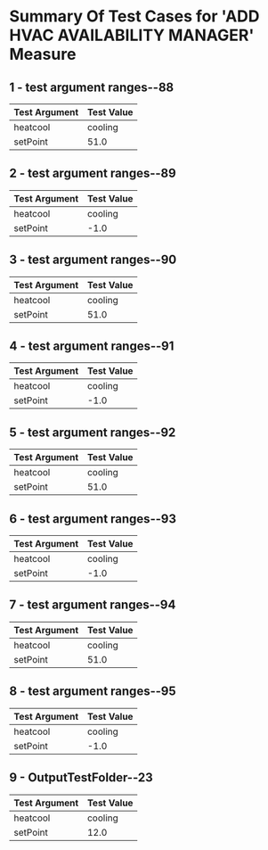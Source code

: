 # Summary Of Test Cases for 'ADD HVAC AVAILABILITY MANAGER' Measure
 
## 1 - test argument ranges--88
| Test Argument | Test Value |
| ------------- | ---------- |
| heatcool |cooling |
| setPoint |51.0 |
 
## 2 - test argument ranges--89
| Test Argument | Test Value |
| ------------- | ---------- |
| heatcool |cooling |
| setPoint |-1.0 |
 
## 3 - test argument ranges--90
| Test Argument | Test Value |
| ------------- | ---------- |
| heatcool |cooling |
| setPoint |51.0 |
 
## 4 - test argument ranges--91
| Test Argument | Test Value |
| ------------- | ---------- |
| heatcool |cooling |
| setPoint |-1.0 |
 
## 5 - test argument ranges--92
| Test Argument | Test Value |
| ------------- | ---------- |
| heatcool |cooling |
| setPoint |51.0 |
 
## 6 - test argument ranges--93
| Test Argument | Test Value |
| ------------- | ---------- |
| heatcool |cooling |
| setPoint |-1.0 |
 
## 7 - test argument ranges--94
| Test Argument | Test Value |
| ------------- | ---------- |
| heatcool |cooling |
| setPoint |51.0 |
 
## 8 - test argument ranges--95
| Test Argument | Test Value |
| ------------- | ---------- |
| heatcool |cooling |
| setPoint |-1.0 |
 
## 9 - OutputTestFolder--23
| Test Argument | Test Value |
| ------------- | ---------- |
| heatcool |cooling |
| setPoint |12.0 |
 
